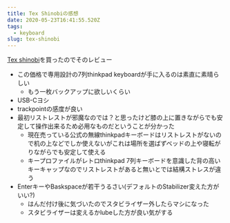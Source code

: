 ```yaml
---
title: Tex Shinobiの感想
date: 2020-05-23T16:41:55.520Z
tags:
  - keyboard
slug: tex-shinobi
---
```

[Tex shinobi](https://tex.com.tw/products/shinobi?variant=16969883648090)を買ったのでそのレビュー

- この価格で専用設計の7列thinkpad keyboardが手に入るのは素直に素晴らしい
  - もう一枚バックアップに欲しいくらい
- USB-Cヨシ
- trackpointの感度が良い
- 最初リストレストが邪魔なのでは？と思ったけど膝の上に置きながらでも安定して操作出来るため必用なものだということが分かった
  - 現在売っている公式の無線thinkpadキーボードはリストレストがないので机の上などでしか使えないがこれは場所を選ばずベッドの上や寝転がりながらでも安定して使える
  - キープロファイルがレトロthinkpad 7列キーボードを意識した背の高いキーキャップなのでリストレストがあると無いとでは結構ストレスが違う
- EnterキーやBaskspaceが若干うるさい(デフォルトのStabilizer変えた方がいい?)
  - はんだ付け後に気づいたのでスタビライザー外したらマシになった
  - スタビライザーは変えるかlubeした方が良い気がする